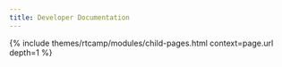 ```yaml
---
title: Developer Documentation
---
```


{% include themes/rtcamp/modules/child-pages.html context=page.url depth=1 %}
